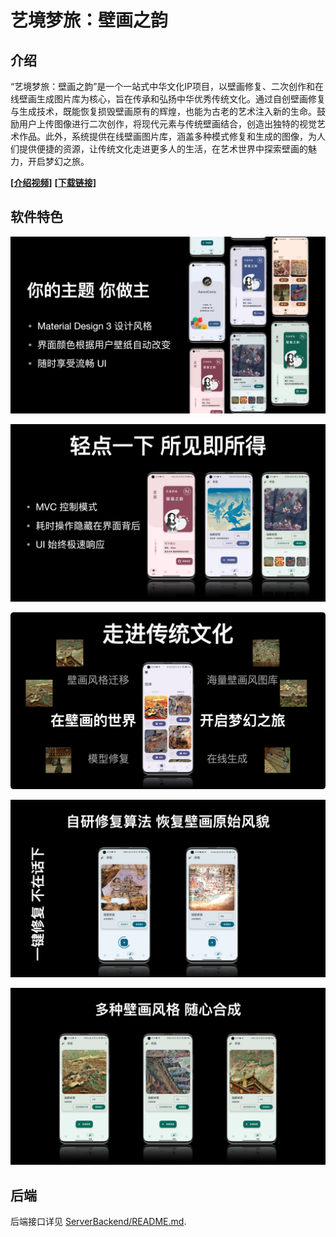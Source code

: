 # 艺境梦旅：壁画之韵

## 介绍

“艺境梦旅：壁画之韵”是一个一站式中华文化IP项目，以壁画修复、二次创作和在线壁画生成图片库为核心，旨在传承和弘扬中华优秀传统文化。通过自创壁画修复与生成技术，既能恢复损毁壁画原有的辉煌，也能为古老的艺术注入新的生命。鼓励用户上传图像进行二次创作，将现代元素与传统壁画结合，创造出独特的视觉艺术作品。此外，系统提供在线壁画图片库，涵盖多种模式修复和生成的图像，为人们提供便捷的资源，让传统文化走进更多人的生活，在艺术世界中探索壁画的魅力，开启梦幻之旅。 

[**[介绍视频]**](http://114.116.195.47:8001/static/intro-1080p.mov)  [**[下载链接]**](https://github.com/AaronComo/Escape/releases)



## 软件特色

![image-20240121120757857](README.assets/intro-1.png)

![image-20240121120925924](README.assets/intro-2.png)

![image-20240121121113538](README.assets/intro-3.png)

![image-20240121121202885](README.assets/intro-4.png)

![image-20240121121202885](README.assets/intro-5.png)



## 后端

后端接口详见 [ServerBackend/README.md](ServerBackend/README.md).

